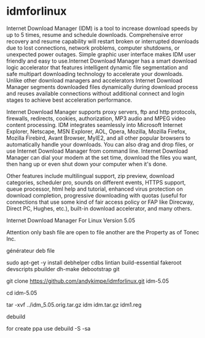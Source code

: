 idmforlinux
===========

 Internet Download Manager (IDM) is a tool to increase download speeds by up to 5 times, resume and schedule downloads. Comprehensive error recovery and resume capability will restart broken or interrupted downloads due to lost connections, network problems, computer shutdowns, or unexpected power outages. Simple graphic user interface makes IDM user friendly and easy to use.Internet Download Manager has a smart download logic accelerator that features intelligent dynamic file segmentation and safe multipart downloading technology to accelerate your downloads. Unlike other download managers and accelerators Internet Download Manager segments downloaded files dynamically during download process and reuses available connections without additional connect and login stages to achieve best acceleration performance.

Internet Download Manager supports proxy servers, ftp and http protocols, firewalls, redirects, cookies, authorization, MP3 audio and MPEG video content processing. IDM integrates seamlessly into Microsoft Internet Explorer, Netscape, MSN Explorer, AOL, Opera, Mozilla, Mozilla Firefox, Mozilla Firebird, Avant Browser, MyIE2, and all other popular browsers to automatically handle your downloads. You can also drag and drop files, or use Internet Download Manager from command line. Internet Download Manager can dial your modem at the set time, download the files you want, then hang up or even shut down your computer when it's done.

Other features include multilingual support, zip preview, download categories, scheduler pro, sounds on different events, HTTPS support, queue processor, html help and tutorial, enhanced virus protection on download completion, progressive downloading with quotas (useful for connections that use some kind of fair access policy or FAP like Direcway, Direct PC, Hughes, etc.), built-in download accelerator, and many others.

Internet Download Manager For Linux Version 5.05

Attention only bash file are open to file another are the Property as of Tonec Inc.

générateur deb file

sudo apt-get -y install debhelper cdbs lintian build-essential fakeroot devscripts pbuilder dh-make debootstrap git

git clone https://github.com/andykimpe/idmforlinux.git idm-5.05

cd idm-5.05

tar -xvf ../idm_5.05.orig.tar.gz idm idm.tar.gz idm1.reg

debuild

for create ppa use debuild -S -sa
